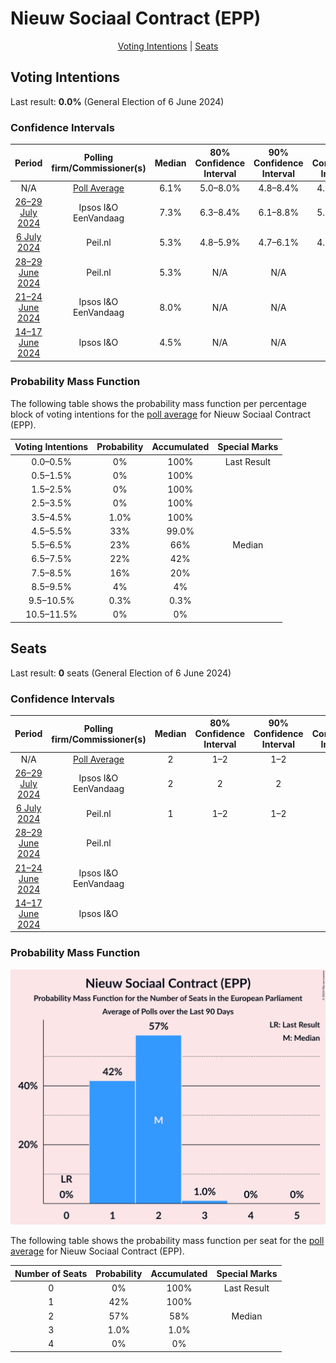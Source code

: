 # Nieuw Sociaal Contract (EPP)

<p align="center"><a href="#voting-intentions">Voting Intentions</a> | <a href="#seats">Seats</a></p>

## Voting Intentions

Last result: **0.0%** (General Election of 6 June 2024)

### Confidence Intervals

| Period     | Polling firm/Commissioner(s) | Median | 80% Confidence Interval | 90% Confidence Interval | 95% Confidence Interval | 99% Confidence Interval |
|:----------:|:----------------:|:-----------:|:-----------------------:|:-----------------------:|:-----------------------:|:-----------------------:|
| N/A | [Poll Average](average.html) | 6.1% | 5.0–8.0% | 4.8–8.4% | 4.7–8.8% | 4.5–9.4% |
| [26–29 July 2024](2024-07-29-IpsosIO.html) | Ipsos I&O <br> EenVandaag | 7.3% | 6.3–8.4% | 6.1–8.8% | 5.8–9.1% | 5.4–9.6% |
| [6 July 2024](2024-07-06-Peilnl.html) | Peil.nl | 5.3% | 4.8–5.9% | 4.7–6.1% | 4.6–6.2% | 4.4–6.5% |
| [28–29 June 2024](2024-06-29-Peilnl.html) | Peil.nl | 5.3% | N/A | N/A | N/A | N/A |
| [21–24 June 2024](2024-06-24-IpsosIO.html) | Ipsos I&O <br> EenVandaag | 8.0% | N/A | N/A | N/A | N/A |
| [14–17 June 2024](2024-06-17-IpsosIO.html) | Ipsos I&O | 4.5% | N/A | N/A | N/A | N/A |

### Probability Mass Function

The following table shows the probability mass function per percentage block of voting intentions for the [poll average](average.html) for Nieuw Sociaal Contract (EPP).

| Voting Intentions | Probability | Accumulated | Special Marks |
|:-----------------:|:-----------:|:-----------:|:-------------:|
| 0.0–0.5% | 0% | 100% | Last Result |
| 0.5–1.5% | 0% | 100% |  |
| 1.5–2.5% | 0% | 100% |  |
| 2.5–3.5% | 0% | 100% |  |
| 3.5–4.5% | 1.0% | 100% |  |
| 4.5–5.5% | 33% | 99.0% |  |
| 5.5–6.5% | 23% | 66% | Median |
| 6.5–7.5% | 22% | 42% |  |
| 7.5–8.5% | 16% | 20% |  |
| 8.5–9.5% | 4% | 4% |  |
| 9.5–10.5% | 0.3% | 0.3% |  |
| 10.5–11.5% | 0% | 0% |  |


## Seats

Last result: **0** seats (General Election of 6 June 2024)

### Confidence Intervals

| Period     | Polling firm/Commissioner(s) | Median | 80% Confidence Interval | 90% Confidence Interval | 95% Confidence Interval | 99% Confidence Interval |
|:----------:|:----------------:|:------:|:-----------------------:|:-----------------------:|:-----------------------:|:-----------------------:|
| N/A | [Poll Average](average.html) | 2 | 1–2 | 1–2 | 1–2 | 1–3 |
| [26–29 July 2024](2024-07-29-IpsosIO.html) | Ipsos I&O <br> EenVandaag | 2 | 2 | 2 | 2 | 2–3 |
| [6 July 2024](2024-07-06-Peilnl.html) | Peil.nl | 1 | 1–2 | 1–2 | 1–2 | 1–2 |
| [28–29 June 2024](2024-06-29-Peilnl.html) | Peil.nl |  |  |  |  |  |
| [21–24 June 2024](2024-06-24-IpsosIO.html) | Ipsos I&O <br> EenVandaag |  |  |  |  |  |
| [14–17 June 2024](2024-06-17-IpsosIO.html) | Ipsos I&O |  |  |  |  |  |

### Probability Mass Function

![Graph with seats probability mass function not yet produced](average-seats-pmf-nieuwsociaalcontractepp.png "Seats Probability Mass Function")

The following table shows the probability mass function per seat for the [poll average](average.html) for Nieuw Sociaal Contract (EPP).

| Number of Seats | Probability | Accumulated | Special Marks |
|:---------------:|:-----------:|:-----------:|:-------------:|
| 0 | 0% | 100% | Last Result |
| 1 | 42% | 100% |  |
| 2 | 57% | 58% | Median |
| 3 | 1.0% | 1.0% |  |
| 4 | 0% | 0% |  |


